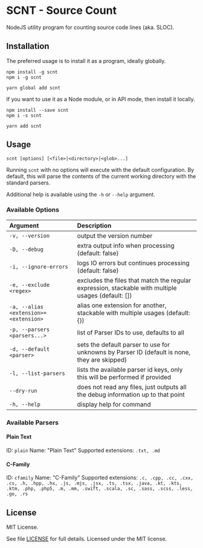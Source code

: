# SCNT - Source Count

NodeJS utility program for counting source code lines (aka. SLOC).

## Installation

The preferred usage is to install it as a program, ideally globally.

```console
npm install -g scnt
npm i -g scnt

yarn global add scnt
```

If you want to use it as a Node module, or in API mode, then install it locally.

```console
npm install --save scnt
npm i -s scnt

yarn add scnt
```

## Usage

`scnt [options] [<file>|<directory>|<glob>...]`

Running `scnt` with no options will execute with the default configuration. By default,
this will parse the contents of the current working directory with the standard parsers.

Additional help is available using the `-h` or `--help` argument.

### Available Options

| Argument                              | Description                                                                                         |
|:--------------------------------------|:----------------------------------------------------------------------------------------------------|
| `-v, --version`                       | output the version number                                                                           |
| `-D, --debug`                         | extra output info when processing (default: false)                                                  |
| `-i, --ignore-errors`                 | logs IO errors but continues processing (default: false)                                            |
| `-e, --exclude <regex>`               | excludes the files that match the regular expression, stackable with multiple usages (default: [])  |
| `-a, --alias <extension>=<extension>` | alias one extension for another, stackable with multiple usages (default: {})                       |
| `-p, --parsers <parsers...>`          | list of Parser IDs to use, defaults to all                                                          |
| `-d, --default <parser>`              | sets the default parser to use for unknowns by Parser ID (default is none, they are skipped)        |
| `-l, --list-parsers`                  | lists the available parser id keys, only this will be performed if provided                         |
| `--dry-run`                           | does not read any files, just outputs all the debug information up to that point                    |
| `-h, --help`                          | display help for command                                                                            |

### Available Parsers

#### Plain Text

ID: `plain`
Name: "Plain Text"
Supported extensions: `.txt, .md`

#### C-Family

ID: `cfamily`
Name: "C-Family"
Supported extensions: `.c, .cpp, .cc, .cxx, .cs, .h, .hpp, .hx, .js, .mjs, .jsx, .ts, .tsx, .java,
.kt, .kts, .ktm, .php, .php5, .m, .mm, .swift, .scala, .sc, .sass, .scss, .less, .go, .rs`

## License

MIT License.

See file [LICENSE](LICENSE) for full details.
Licensed under the MIT license.
